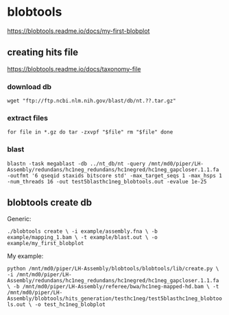 # blobtools

https://blobtools.readme.io/docs/my-first-blobplot

## creating hits file

https://blobtools.readme.io/docs/taxonomy-file

### download db

`wget "ftp://ftp.ncbi.nlm.nih.gov/blast/db/nt.??.tar.gz"`

### extract files

`for file in *.gz
do
tar -zxvpf "$file"
rm "$file"
done`

### blast

`blastn -task megablast -db ../nt_db/nt -query /mnt/md0/piper/LH-Assembly/redundans/hc1neg_redundans/hc1negred/hc1neg_gapcloser.1.1.fa -outfmt '6 qseqid staxids bitscore std' -max_target_seqs 1 -max_hsps 1 -num_threads 16 -out test5blasthc1neg_blobtools.out -evalue 1e-25`

## blobtools create db

Generic:

`./blobtools create \
 -i example/assembly.fna \
 -b example/mapping_1.bam \
 -t example/blast.out \
 -o example/my_first_blobplot`
 
My example:

`python /mnt/md0/piper/LH-Assembly/blobtools/blobtools/lib/create.py \
 -i /mnt/md0/piper/LH-Assembly/redundans/hc1neg_redundans/hc1negred/hc1neg_gapcloser.1.1.fa \
 -b /mnt/md0/piper/LH-Assembly/referee/bwa/hc1neg-mapped-hd.bam \
 -t /mnt/md0/piper/LH-Assembly/blobtools/hits_generation/testhc1neg/test5blasthc1neg_blobtools.out \
 -o test_hc1neg_blobplot`
 
